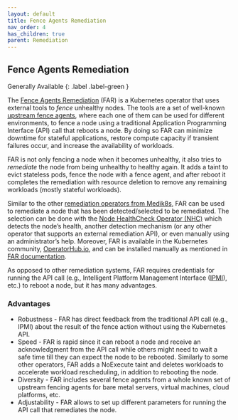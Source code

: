 ```yaml
---
layout: default
title: Fence Agents Remediation
nav_order: 4
has_children: true
parent: Remediation
---
```


## Fence Agents Remediation

Generally Available
{: .label .label-green }

The [Fence Agents Remediation](https://github.com/medik8s/fence-agents-remediation#readme) (FAR) is a Kubernetes operator that uses external tools to *fence* unhealthy nodes.
The tools are a set of well-known [upstream fence agents](https://github.com/ClusterLabs/fence-agents), where each one of them can be used for different environments,
to fence a node using a traditional Application Programming Interface (API) call that reboots a node.
By doing so FAR can minimize downtime for stateful applications, restore compute capacity if transient failures occur, and increase the availability of workloads.

FAR is not only fencing a node when it becomes unhealthy, it also tries to *remediate* the node from being unhealthy to healthy again.
It adds a taint to evict stateless pods, fence the node with a fence agent, and after reboot it completes the remediation with
resource deletion to remove any remaining workloads (mostly stateful workloads).

Similar to the other [remediation operators from Medik8s](https://www.medik8s.io/remediation/remediation/#implementations), FAR can be used to remediate a node that has been detected/selected to be remediated.
The selection can be done with the [Node HealthCheck Operator (NHC)](https://github.com/medik8s/node-healthcheck-operator#readme) which detects the node’s health,
another detection mechanism (or any other operator that supports an external remediation API), or even manually using an administrator’s help.
Moreover, FAR is available in the Kubernetes community, [OperatorHub.io](https://operatorhub.io/operator/fence-agents-remediation), and can be installed manually as mentioned in [FAR documentation](https://github.com/medik8s/fence-agents-remediation#installation).

As opposed to other remediation systems, FAR requires credentials for running the API call (e.g., Intelligent Platform Management Interface ([IPMI](https://en.wikipedia.org/wiki/Intelligent_Platform_Management_Interface)), etc.)
to reboot a node, but it has many advantages.

### Advantages

* Robustness - FAR has direct feedback from the traditional API call (e.g., IPMI) about the result of the fence action without using the Kubernetes API.
* Speed - FAR is rapid since it can reboot a node and receive an acknowledgment from the API call while others might need to wait a safe time till they can expect the node to be rebooted.
Similarly to some other operators, FAR adds a NoExecute taint and deletes workloads to accelerate workload rescheduling, in addition to rebooting the node.
* Diversity - FAR includes several fence agents from a whole known set of upstream fencing agents for bare metal servers, virtual machines, cloud platforms, etc.
* Adjustability - FAR allows to set up different parameters for running the API call that remediates the node.
